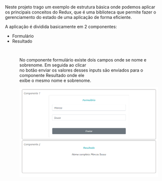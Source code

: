 
<p>
    Neste projeto trago um exemplo de estrutura básica onde podemos aplicar os principais conceitos do Redux, que é uma biblioteca  que permite fazer o gerenciamento do estado de uma aplicação de forma eficiente.
</p>
<p>
    A aplicação é dividida basicamente em 2 componentes:<br>
    <ul>
        <li>Formulário</li>
        <li>Resultado</li>
    <ul><br>
</p>
<p>
    No componente formulário existe dois campos onde se nome e sobrenome. Em seguida ao clicar<br>
    no botão enviar os valores desses inputs são enviados para o componente Resultado onde ele<br>
    exibe o  mesmo nome e sobrenome.
</p>
<p>
  <a href="https://react-redux-five.vercel.app/" target="blank">
    <img src="./screenshots/imagem.png" width="1000" alt="Nest Logo" >
  </a>
</p>
